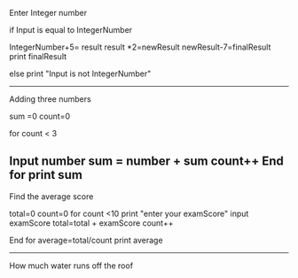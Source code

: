 Enter Integer number 


if Input is equal to IntegerNumber

   IntegerNumber+5= result
   result *2=newResult
   newResult-7=finalResult
   print finalResult
   
else
   print "Input is not IntegerNumber"

------------------------------------

Adding three numbers

sum =0
count=0

for count < 3

  Input number
  sum = number + sum
  count++
End for
   print sum
-------------------------

Find the average score

total=0
count=0
      for count <10
	print "enter your examScore"
	input examScore
	total=total + examScore
	count++

End for
	average=total/count
        print average 
 
-----------------------------------

How much water runs off the roof  






  






 
 
 
